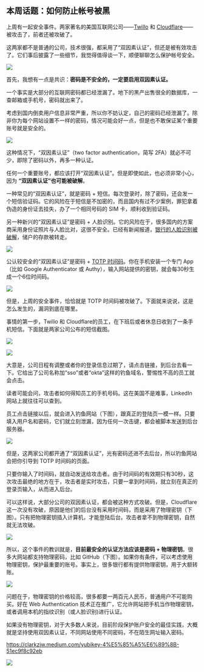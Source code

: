 ## 本周话题：如何防止帐号被黑

上周有一起安全事件。两家著名的美国互联网公司——[Twillo](https://www.twilio.com/blog/august-2022-social-engineering-attack) 和 [Cloudflare](https://blog.cloudflare.com/2022-07-sms-phishing-attacks/)——被攻击了，前者还被攻破了。

这两家都不是普通的公司，技术很强，都采用了“双因素认证”，但还是被有效攻击了。它们事后披露了一些细节，我觉得值得谈一下，顺便聊聊怎么保护帐号安全。

![](https://cdn.beekka.com/blogimg/asset/202208/bg2022081711.webp)

首先，我想有一点是共识：**密码是不安全的，一定要启用双因素认证。**

一个事实是大部分的互联网密码都已经泄漏了。地下的黑产出售很全的数据库，一查邮箱或手机号，密码就出来了。

考虑到国内倒卖用户信息非常严重，所以你不妨认定，自己的密码已经泄漏了。除非你为每个网站设置不一样的密码，情况可能会好一点，但是也不敢保证某个重要账号就是安全的。

![](https://cdn.beekka.com/blogimg/asset/202208/bg2022081116.webp)

这种情况下，“双因素认证”（two factor authentication，简写 2FA）就必不可少，即除了密码以外，再多一种认证。

任何一个重要账号，都应该打开“双因素认证”。但是即使如此，也必须非常小心，因为 **“双因素认证”也可能被破解**。

一种常见的“双因素认证”，就是密码 + 短信。每次登录时，除了密码，还会发一个短信验证码。它的风险在于短信是不加密的，而且国内有过不少案例，罪犯拿着伪造的身份证去挂失，办了一个相同号码的 SIM 卡，顺利收到验证码。

另一种新兴的“双因素认证”是密码 + 人脸识别。它的风险在于，很多国内的方案商采用身份证照片与人脸比对，这很不安全。已经有新闻报道，[银行的人脸识别被破解](https://finance.sina.com.cn/stock/hyyj/2022-07-18/doc-imizmscv2234144.shtml)，储户的存款被转走。

![](https://cdn.beekka.com/blogimg/asset/202208/bg2022081119.webp)

公认较安全的“双因素认证”是密码 + [TOTP 时间码](https://en.wikipedia.org/wiki/Time-based_one-time_password)。你在手机安装一个专门 App（比如 Google Authenticator 或 Authy），输入网站提供的密钥，就会每30秒生成一个6位时间码。

![](https://cdn.beekka.com/blogimg/asset/202208/bg2022081118.webp)

但是，上周的安全事件，恰恰就是 TOTP 时间码被攻破了。下面就来说说，这是怎么发生的，漏洞到底在哪里。

事情的第一步，Twilio 和 Cloudflare的员工，在下班后或者休息日收到了一条手机短信。下面就是两家公司公布的短信截图。

![](https://cdn.beekka.com/blogimg/asset/202208/bg2022081204.webp)

![](https://cdn.beekka.com/blogimg/asset/202208/bg2022081205.webp)

大意是，公司日程有调整或者你的登录信息过期了，请点击链接，到后台去看一下。它给出了公司名称加“sso”或者“okta”这样的钓鱼域名，警惕性不高的员工就会点击。

读者可能会问，攻击者如何得知员工的手机号码。这在美国不是难事，LinkedIn 网站上就往往可以查到。

员工点击链接以后，就会进入钓鱼网站（下图），跟真正的登陆页一模一样。只要填入用户名和密码，它们就立刻泄漏，因为任何一次击键，都会被脚本发送到后台服务器。

![](https://cdn.beekka.com/blogimg/asset/202208/bg2022081206.webp)

但是，这两家公司都开通了“双因素认证”，光有密码还进不去后台，所以钓鱼网站会把你引导到 TOTP 时间码的页面。

只要你输入了时间码，就自动发送给攻击者。由于时间码的有效期只有30秒，这次攻击最绝的地方在于，攻击者是实时攻击，只要一拿到时间码，就立刻在真正的登录页输入，从而进入后台。

可以这样说，大部分公司的双因素认证，都会被这种方式攻破。但是，Cloudflare 这一次没有攻破，原因是他们的后台没有采用时间码，而是采用了物理密钥（下图）。只有把物理密钥插入计算机，才能登陆后台。攻击者拿不到物理密钥，自然就无法攻破。

![](https://cdn.beekka.com/blogimg/asset/202208/bg2022081207.webp)

所以，这个事件的教训就是，**目前最安全的认证方法应该是密码 + 物理密钥**。很多大网站都支持物理密码，比如 GitHub（下图）。如果你有条件，可以考虑使用物理密钥，保护最重要的账号。事实上，很多银行都有提供物理密钥，用于大额转账。

![](https://cdn.beekka.com/blogimg/asset/202208/bg2022081712.webp)

问题在于，物理密钥的价格较高，很多都要一两百元人民币，普通用户不可能购买。好在 Web Authentication 技术正在推广，它允许网站把手机当作物理密钥，或者调用本机的指纹识别（或人脸识别)进行认证。

如果没有物理密钥，对于大多数人来说，目前阶段保护账户安全的最佳实践，大概就是坚持使用双因素认证，不同网站使用不同密码，不在陌生网址输入密码。

https://clarkzjw.medium.com/yubikey-4%E5%85%A5%E6%89%8B-51ec9f8c92eb

![](https://miro.medium.com/max/782/0*YC7NflnRVE0Mejiu)
